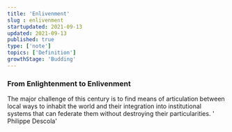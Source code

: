 ```yaml
---
title: 'Enlivenment'
slug : enlivenment
startupdated: 2021-09-13
updated: 2021-09-13
published: true
type: ['note']
topics: ['Definition']
growthStage: 'Budding'
---
```


### From Enlightenment to Enlivenment

<SimpleCard width="700px">

<p  style={{ textAlign: 'center' }}> The major challenge of this century is to find means of articulation between local ways to inhabit the world and their integration into institutional systems that can federate them without destroying their particularities. 
	' Philippe Descola'</p>

</SimpleCard>

